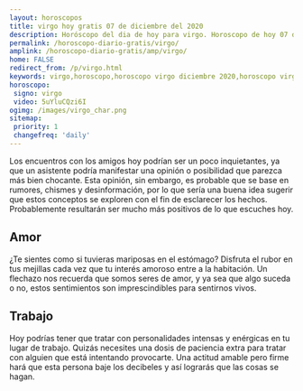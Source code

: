 ```yaml
---
layout: horoscopos
title: virgo hoy gratis 07 de diciembre del 2020 
description: Horóscopo del dia de hoy para virgo. Horoscopo de hoy 07 de diciembre del 2020. Las predicciones de amor, trabajo, vida personal gratis.
permalink: /horoscopo-diario-gratis/virgo/
amplink: /horoscopo-diario-gratis/amp/virgo/
home: FALSE
redirect_from: /p/virgo.html
keywords: virgo,horoscopo,horoscopo virgo diciembre 2020,horoscopo virgo hoy,tarot virgo diciembre 2020,horoscopo virgo,tarot virgo hoy,horoscopo de hoy,horoscopo diario,tarot del amor,horoscopo de hoy virgo,horoscopo diario del tarot, Horoscopo de hoy virgo 07 de diciembre del 2020,horóscopo del día,signos zodiacales 2020, el horoscopo de hoy
horoscopo:
 signo: virgo
 video: 5uYluCQzi6I
ogimg: /images/virgo_char.png
sitemap:
 priority: 1
 changefreq: 'daily'
---
```



Los encuentros con los amigos hoy podrían ser un poco inquietantes, ya que un asistente podría manifestar una opinión o posibilidad que parezca más bien chocante. Esta opinión, sin embargo, es probable que se base en rumores, chismes y desinformación, por lo que sería una buena idea sugerir que estos conceptos se exploren con el fin de esclarecer los hechos. Probablemente resultarán ser mucho más positivos de lo que escuches hoy.

## Amor

¿Te sientes como si tuvieras mariposas en el estómago? Disfruta el rubor en tus mejillas cada vez que tu interés amoroso entre a la habitación. Un flechazo nos recuerda que somos seres de amor, y ya sea que algo suceda o no, estos sentimientos son imprescindibles para sentirnos vivos.

## Trabajo

Hoy podrías tener que tratar con personalidades intensas y enérgicas en tu lugar de trabajo. Quizás necesites una dosis de paciencia extra para tratar con alguien que está intentando provocarte. Una actitud amable pero firme hará que esta persona baje los decibeles y así lograrás que las cosas se hagan.